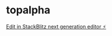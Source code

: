 # topalpha

[Edit in StackBlitz next generation editor ⚡️](https://stackblitz.com/~/github.com/MehmetFaahem/topalpha)
